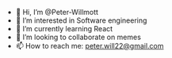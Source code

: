 - 👋 Hi, I’m @Peter-Willmott
- 👀 I’m interested in Software engineering
- 🌱 I’m currently learning React
- 💞️ I’m looking to collaborate on memes
- 📫 How to reach me: peter.will22@gmail.com
